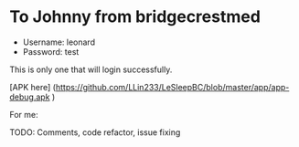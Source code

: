 # To Johnny from bridgecrestmed

* Username: leonard
* Password: test

This is only one that will login successfully.


[APK here] (https://github.com/LLin233/LeSleepBC/blob/master/app/app-debug.apk )


For me:

TODO: Comments, code refactor, issue fixing
